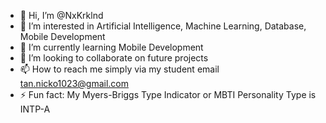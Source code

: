 - 👋 Hi, I’m @NxKrklnd
- 👀 I’m interested in Artificial Intelligence, Machine Learning, Database, Mobile Development 
- 🌱 I’m currently learning Mobile Development
- 💞️ I’m looking to collaborate on future projects
- 📫 How to reach me simply via my student email tan.nicko1023@gmail.com
- ⚡ Fun fact: My Myers-Briggs Type Indicator or MBTI Personality Type is INTP-A

<!---
NxKrklnd/NxKrklnd is a ✨ special ✨ repository because its `README.md` (this file) appears on your GitHub profile.
You can click the Preview link to take a look at your changes.
--->
